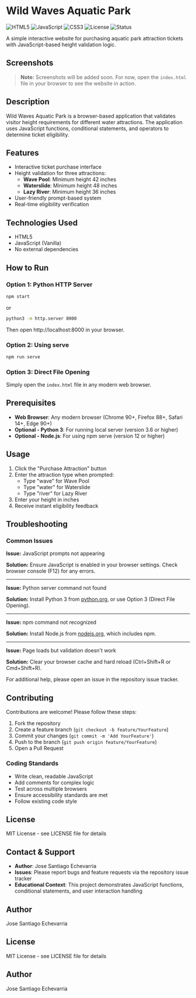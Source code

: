 # Wild Waves Aquatic Park

![HTML5](https://img.shields.io/badge/HTML5-E34F26?logo=html5&logoColor=white)
![JavaScript](https://img.shields.io/badge/JavaScript-F7DF1E?logo=javascript&logoColor=black)
![CSS3](https://img.shields.io/badge/CSS3-1572B6?logo=css3&logoColor=white)
![License](https://img.shields.io/badge/license-MIT-blue)
![Status](https://img.shields.io/badge/status-active-success)

A simple interactive website for purchasing aquatic park attraction tickets with JavaScript-based height validation logic.

## Screenshots

> **Note:** Screenshots will be added soon. For now, open the `index.html` file in your browser to see the website in action.

## Description

Wild Waves Aquatic Park is a browser-based application that validates visitor height requirements for different water attractions. The application uses JavaScript functions, conditional statements, and operators to determine ticket eligibility.

## Features

- Interactive ticket purchase interface
- Height validation for three attractions:
  - **Wave Pool**: Minimum height 42 inches
  - **Waterslide**: Minimum height 48 inches
  - **Lazy River**: Minimum height 36 inches
- User-friendly prompt-based system
- Real-time eligibility verification

## Technologies Used

- HTML5
- JavaScript (Vanilla)
- No external dependencies

## How to Run

### Option 1: Python HTTP Server
```bash
npm start
```
or
```bash
python3 -m http.server 8000
```
Then open http://localhost:8000 in your browser.

### Option 2: Using serve
```bash
npm run serve
```

### Option 3: Direct File Opening
Simply open the `index.html` file in any modern web browser.

## Prerequisites

- **Web Browser**: Any modern browser (Chrome 90+, Firefox 88+, Safari 14+, Edge 90+)
- **Optional - Python 3**: For running local server (version 3.6 or higher)
- **Optional - Node.js**: For using npm serve (version 12 or higher)

## Usage

1. Click the "Purchase Attraction" button
2. Enter the attraction type when prompted:
   - Type "wave" for Wave Pool
   - Type "water" for Waterslide
   - Type "river" for Lazy River
3. Enter your height in inches
4. Receive instant eligibility feedback

## Troubleshooting

### Common Issues

**Issue:** JavaScript prompts not appearing

**Solution:** Ensure JavaScript is enabled in your browser settings. Check browser console (F12) for any errors.

---

**Issue:** Python server command not found

**Solution:** Install Python 3 from [python.org](https://www.python.org/downloads/), or use Option 3 (Direct File Opening).

---

**Issue:** npm command not recognized

**Solution:** Install Node.js from [nodejs.org](https://nodejs.org/), which includes npm.

---

**Issue:** Page loads but validation doesn't work

**Solution:** Clear your browser cache and hard reload (Ctrl+Shift+R or Cmd+Shift+R).

For additional help, please open an issue in the repository issue tracker.

## Contributing

Contributions are welcome! Please follow these steps:

1. Fork the repository
2. Create a feature branch (`git checkout -b feature/YourFeature`)
3. Commit your changes (`git commit -m 'Add YourFeature'`)
4. Push to the branch (`git push origin feature/YourFeature`)
5. Open a Pull Request

### Coding Standards
- Write clean, readable JavaScript
- Add comments for complex logic
- Test across multiple browsers
- Ensure accessibility standards are met
- Follow existing code style

## License

MIT License - see LICENSE file for details

## Contact & Support

- **Author**: Jose Santiago Echevarria
- **Issues**: Please report bugs and feature requests via the repository issue tracker
- **Educational Context**: This project demonstrates JavaScript functions, conditional statements, and user interaction handling

## Author

Jose Santiago Echevarria

## License

MIT License - see LICENSE file for details

## Author

Jose Santiago Echevarria 

